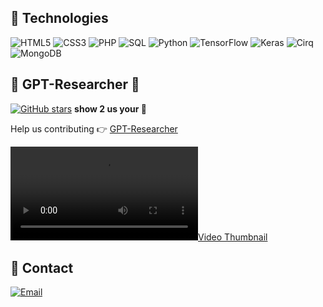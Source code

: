 ## 🔧 Technologies

![HTML5](https://img.shields.io/badge/HTML5-E34F26?style=for-the-badge&logo=html5&logoColor=white) ![CSS3](https://img.shields.io/badge/CSS3-1572B6?style=for-the-badge&logo=css3&logoColor=white) ![PHP](https://img.shields.io/badge/PHP-777BB4?style=for-the-badge&logo=php&logoColor=white) ![SQL](https://img.shields.io/badge/SQL-4479A1?style=for-the-badge&logo=mysql&logoColor=white) ![Python](https://img.shields.io/badge/Python-3776AB?style=for-the-badge&logo=python&logoColor=white) ![TensorFlow](https://img.shields.io/badge/TensorFlow-FF6F00?style=for-the-badge&logo=tensorflow&logoColor=white) ![Keras](https://img.shields.io/badge/Keras-D00000?style=for-the-badge&logo=keras&logoColor=white) ![Cirq](https://img.shields.io/badge/Cirq-14213D?style=for-the-badge&logo=quantum&logoColor=white) ![MongoDB](https://img.shields.io/badge/MongoDB-47A248?style=for-the-badge&logo=mongodb&logoColor=white)

## 📁 GPT-Researcher 💜  
[![GitHub stars](https://img.shields.io/github/stars/assafelovic/gpt-researcher?style=social)](https://github.com/assafelovic/gpt-researcher/)  **show 2 us your 💜**

Help us contributing  👉 [GPT-Researcher](https://github.com/assafelovic/gpt-researcher) 

[![Video Thumbnail](https://user-images.githubusercontent.com/13554167/252265342-a00c89a6-a295-4dd0-b58d-098a31c40fda.mp4)](https://user-images.githubusercontent.com/13554167/252265342-a00c89a6-a295-4dd0-b58d-098a31c40fda.mp4)


## 📧 Contact

[![Email](https://img.shields.io/badge/Email-kerberosai%40proton.me-blue?style=for-the-badge)](mailto:kerberosai@proton.me)
